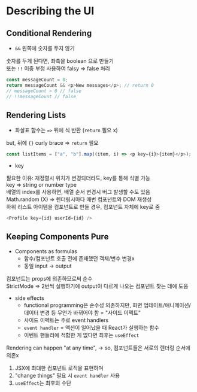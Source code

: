 # Describing the UI

## Conditional Rendering

- `&&` 왼쪽에 숫자를 두지 않기

숫자를 두게 된다면, 좌측을 boolean 으로 만들기  
또는 `!!` 이중 부정 사용하여 falsy => false 처리

```javascript
const messageCount = 0;
return messageCount && <p>New messages</p>; // return 0
// messageCount > 0 // false
// !!messageCount // false
```

## Rendering Lists

- 화살표 함수는 `=>` 뒤에 식 반환 (`return` 필요 x)

but, 뒤에 `{}` curly brace => `return` 필요

```javascript
const listItems = ["a", "b"].map((item, i) => <p key={i}>{item}</p>);
```

- key

필요한 이유: 재정렬시 위치가 변경되더라도, key를 통해 식별 가능  
key => string or number type  
배열의 index를 사용하면, 배열 순서 변경시 버그 발생할 수도 있음  
Math.random (X) => 렌더링시마다 매번 컴포넌트와 DOM 재생성  
하위 리스트 아이템을 컴포넌트로 만들 경우, 컴포넌트 자체에 key로 줌

```javascript
<Profile key={id} userId={id} />
```

## Keeping Components Pure

- Components as formulas
  - 함수/컴포넌트 호출 전에 존재했던 객체/변수 변경x
  - 동일 input -> output

컴포넌트는 props에 의존하므로써 순수  
StrictMode => 2번씩 실행하기에 output이 다르게 나오는 컴포넌트 찾는 데에 도움

- side effects
  - functional programming은 순수성 의존하지만, 화면 업데이트/애니메이션/데이터 변경 등 무언가 바뀌어야 함 = "사이드 이펙트"
  - 사이드 이펙트는 주로 event handlers
  - `event handler` = 액션이 일어났을 때 React가 실행하는 함수
  - 이벤트 핸들러에 적합한 게 없다면 최후는 `useEffect`

Rendering can happen "at any time", -> so, 컴포넌트들은 서로의 렌더링 순서에 의존x

1. JSX에 최대한 컴포넌트 로직을 표현하며
2. "change things" 필요 시 `event handler` 사용
3. `useEffect`는 최후의 수단
